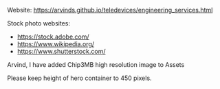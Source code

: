 Website: https://arvinds.github.io/teledevices/engineering_services.html

Stock photo websites:
- https://stock.adobe.com/
- https://www.wikipedia.org/
- https://www.shutterstock.com/

Arvind, I have added Chip3MB high resolution image to Assets

Please keep height of hero container to 450 pixels. 
